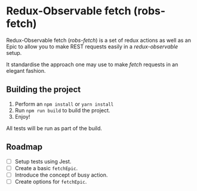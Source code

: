 # Redux-Observable fetch (robs-fetch)
Redux-Observable fetch (*robs-fetch*) is a set of redux actions as well as an Epic to allow you to make REST requests easily in a *redux-observable* setup.

It standardise the approach one may use to make *fetch* requests in an elegant fashion.

## Building the project
1. Perform an `npm install` or `yarn install`
2. Run `npm run build` to build the project.
3. Enjoy!

All tests will be run as part of the build.

## Roadmap
 - [ ] Setup tests using Jest.
 - [ ] Create a basic `fetchEpic`.
 - [ ] Introduce the concept of busy action. 
 - [ ] Create options for `fetchEpic`.
